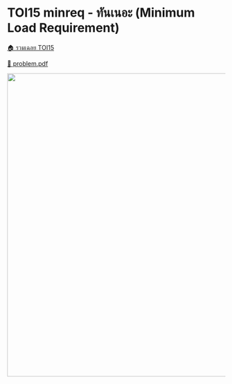 <!-- @codegen_problem begin -->
# TOI15 minreq - ทันเนอะ (Minimum Load Requirement)

[🏠 รวมเฉลย TOI15](../)

[💎 problem.pdf](./toi15_minreq.pdf)

<img width="700" src="https://github.com/krist7599555/toi/assets/19445033/80c80822-7583-4bcd-a705-dae3eacdee85" />
<!-- @codegen_problem end -->
